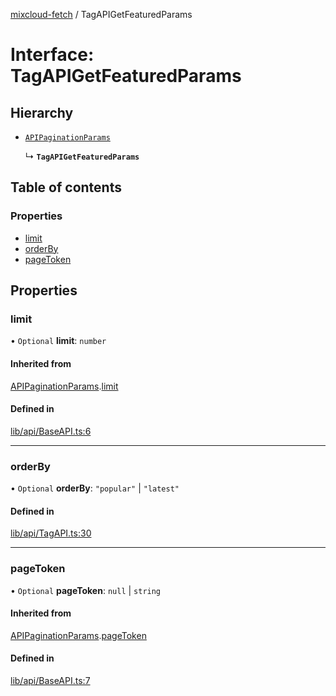 [mixcloud-fetch](../README.md) / TagAPIGetFeaturedParams

# Interface: TagAPIGetFeaturedParams

## Hierarchy

- [`APIPaginationParams`](APIPaginationParams.md)

  ↳ **`TagAPIGetFeaturedParams`**

## Table of contents

### Properties

- [limit](TagAPIGetFeaturedParams.md#limit)
- [orderBy](TagAPIGetFeaturedParams.md#orderby)
- [pageToken](TagAPIGetFeaturedParams.md#pagetoken)

## Properties

### limit

• `Optional` **limit**: `number`

#### Inherited from

[APIPaginationParams](APIPaginationParams.md).[limit](APIPaginationParams.md#limit)

#### Defined in

[lib/api/BaseAPI.ts:6](https://github.com/patrickkfkan/mixcloud-fetch/blob/0699b4e/src/lib/api/BaseAPI.ts#L6)

___

### orderBy

• `Optional` **orderBy**: ``"popular"`` \| ``"latest"``

#### Defined in

[lib/api/TagAPI.ts:30](https://github.com/patrickkfkan/mixcloud-fetch/blob/0699b4e/src/lib/api/TagAPI.ts#L30)

___

### pageToken

• `Optional` **pageToken**: ``null`` \| `string`

#### Inherited from

[APIPaginationParams](APIPaginationParams.md).[pageToken](APIPaginationParams.md#pagetoken)

#### Defined in

[lib/api/BaseAPI.ts:7](https://github.com/patrickkfkan/mixcloud-fetch/blob/0699b4e/src/lib/api/BaseAPI.ts#L7)
